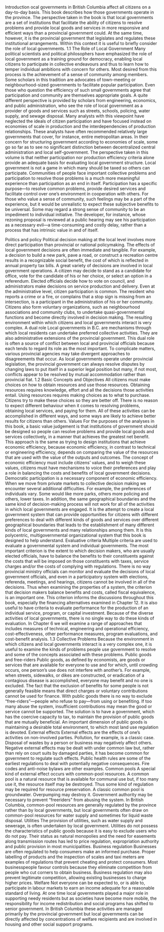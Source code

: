 Introduction
ocal governments in British Columbia affect all citizens on a day-to-day basis. This book
describes how those governments operate in the province. The perspective taken in the book is
that local governments are a set of institutions that facilitate the ability of citizens to resolve
problems and provide local goods and services in more responsive and efficient ways than a provincial
government could. At the same time, however, it is the provincial government that legislates and regulates
these institutional arrangements. Within this context it is useful to briefly consider the role of local
governments.
1.1 The Role of Local Government
Many political scientists and political philosophers have emphasized the role of local government as a
training ground for democracy, enabling local citizens to participate in collective endeavours and thus to
learn how to temper individual ambitions with concern for others. Most desired from this process is the
achievement of a sense of community among members. Some scholars in this tradition are advocates of
town-meeting or neighbourhood-sized governments to facilitate popular participation. Even those who
question the efficiency of such small governments agree that participation and community are themselves
appropriate goals.
A quite different perspective is provided by scholars from engineering, economics, and public administration, who see the role of local government as a provider of goods and services such as streets,
schools, policing, water supply, and sewage disposal. Many analysts with this viewpoint have neglected
the ideals of citizen participation and have focused instead on economies of scale in production and the
interdependencies of production relationships. These analysts have often recommended relatively large
governments that cover, for instance, entire metropolitan areas. In their concern for structuring government according to economies of scale, some go so far as to see no significant distinction between
decentralized central administration and local self-government.
The perspective taken in this volume is that neither participation nor production efficiency criteria
alone provide an adequate basis for evaluating local government structure. Local government is not a
game in which many should be taxed so others can participate. Communities of people face important
collective problems and participation to resolve those problems is a much more meaningful experience
than participation as an end in itself. Participation has a specific purpose—to resolve common problems,
provide desired services and facilitate control over one’s environment in cooperation with others. For
those who value a sense of community, such feelings may be a part of the experience, but it would be
unrealistic to expect these subjective benefits to be universal. Some may regard a strong sense of
community to be an impediment to individual initiative. The developer, for instance, whose rezoning
proposal is reviewed at a public hearing may see his participation as a necessary evil—a time-consuming
and costly delay, rather than a process that has intrinsic value in and of itself.

Politics and policy
Political decision making at the local level involves more direct participation than provincial or national
policymaking. The effects of local government decisions are often immediate and tangible. For example,
a decision to build a new park, pave a road, or construct a recreation centre results in a recognizable social
benefit, the cost of which is reflected in annual property tax bills.
A great variety of decisions are involved in local government operations. A citizen may decide to
stand as a candidate for office, vote for the candidate of his or her choice, or select an option in a
referendum. Elected officials decide how to vote on council, and administrators make decisions on service
production and delivery. Even at the administrative level, citizen participation is common. The resident
who reports a crime or a fire, or complains that a stop sign is missing from an intersection, is a participant
in the administration of his or her community. Citizens also form voluntary organizations, such as
neighbourhood associations and community clubs, to undertake quasi-governmental functions and
become directly involved in decision making. The resulting environment within which citizens and local
governments interact is very complex.
A dual role
Local governments in B.C. are mechanisms through which local residents can undertake preferred
collective activities. They are also administrative extensions of the provincial government. This dual role
is often a source of conflict between local and provincial officials because each tends to regard its role as
the most important. To complicate matters, various provincial agencies may take divergent approaches to
disagreements that occur. As local governments operate under provincial legislation, the provincial
government can always resolve disputes by changing laws to put itself in a superior legal position but
many, if not most, conflicts appear to be resolved by mutual accommodation rather than provincial fiat.
1.2 Basic Concepts and Objectives
All citizens must make choices on how to obtain resources and use those resources. Obtaining resources
requires knowledge, effort and all the decisions those activities entail. Using resources requires making
choices as to what to purchase. Citizens try to make these choices so they are better off. There is no
reason to expect different behaviour when it comes to resolving problems, obtaining local services, and
paying for them. All of these activities can be accomplished in different ways, and some ways are likely
to achieve better results for citizens than others.
Values
For the purposes of the analyses in this book, a basic value judgement is that institutions of government
should be designed so people can resolve problems and provide local goods and services collectively,
in a manner that achieves the greatest net benefit. This approach is the same as trying to design
institutions that achieve economic efficiency, because economic efficiency, in contrast to technical or
engineering efficiency, depends on comparing the value of the resources that are used with the value of
the outputs and outcomes. The concept of economic efficiency must include citizens’ values, and to
weigh these values, citizens must have mechanisms to voice their preferences and play a role in balancing
the costs and benefits of local government decisions. Democratic participation is a necessary component
of economic efficiency.
When we move from private markets to collective decision making we encounter several additional
difficulties. For example, the preferences of individuals vary. Some would like more parks, others more
policing and others, lower taxes. In addition, the same geographical boundaries and the same kind of
decision-making process will not work for all of the activities in which local governments are engaged. It
is the attempt to create a local government system that can provide opportunities for citizens with
different preferences to deal with different kinds of goods and services over different geographical
boundaries that leads to the establishment of many different kinds of local governments and many
relationships among them. It is this polycentric, multigovernmental organizational system that this book is
designed to help understand.
Evaluative criteria
Multiple criteria are used to evaluate a governmental system and individual governments. The most
important criterion is the extent to which decision makers, who are usually elected officials, have to
balance the benefits to their constituents against the costs that will be imposed on those constituents
with taxes, service charges and/or the costs of complying with regulations. There is no way provincial
ministry officials can monitor and evaluate the decisions of local government officials, and even in a
participatory system with elections, referenda, meetings, and hearings, citizens cannot be involved in all
of the decisions. Thus when examining the properties of a system, the criterion that decision makers
balance benefits and costs, called fiscal equivalence, is an important one. This criterion informs the
discussions throughout this book, especially the financing alternatives examined in Chapter 12.
It is also useful to have criteria to evaluate performance for the production of an individual service,
program, or capital investment. Because of the diverse activities of local governments, there is no single
way to do these kinds of evaluation. In Chapter 6 we will examine a range of approaches that includes
measures of technical, engineering and operational efficiency, cost-effectiveness, other performance
measures, program evaluations, and cost-benefit analysis.
1.3 Collective Problems
Because the environment in which citizens and local governments interact is a very complex one, it is
useful to examine the kinds of problems people use government to resolve and some of the concepts
associated with these problems.
Public goods and free-riders
Public goods, as defined by economists, are goods or services that are available for everyone to use and
for which, until crowding occurs, one person’s use does not interfere with another’s. For example, when
streets, sidewalks, or dikes are constructed, or eradication of a contagious disease is accomplished,
everyone may benefit and no one is excluded. The fact that the exclusion of benefits for some people is
not generally feasible means that direct charges or voluntary contributions cannot be used for finance.
With public goods there is no way to exclude “free-riders”—people who refuse to pay—from using or
benefiting. If too many abuse the system, insufficient contributions may mean the good or service cannot
be supported. The solution is to have a government, which has the coercive capacity to tax, to maintain
the provision of public goods that are mutually beneficial. An important dimension of public goods is
maintaining a desirable total environment, to which most land use regulation is devoted.
External effects
External effects are the effects of one’s activities on non-involved parties. Pollution, for example, is a
classic case. Disposal of wastes by a person or business may negatively affect others. Negative external
effects may be dealt with under common law but, rather than rely on court suits by damaged parties, it has
become common for government to regulate such effects. Public health rules are some of the earliest
regulations to deal with potentially negative consequences. Fire codes and anti-noise bylaws are other
examples.
Common pools
A special kind of external effect occurs with common-pool resources. A common pool is a natural
resource that is available for communal use but, if too many use it, the resource itself may be destroyed.
Thus some kind of regulation may be required for resource preservation. A classic common pool is
groundwater. Overpumping may destroy it. Government authority may be necessary to prevent “freeriders” from abusing the system. In British Columbia, common-pool resources are generally regulated by
the province rather than by local governments, but local governments often draw on common-pool
resources for water supply and sometimes for liquid waste disposal.
Utilities
The provision of utilities, such as water supply and sewerage, is often undertaken by local government.
Utilities do not possess the characteristics of public goods because it is easy to exclude users who do not
pay. Their status as natural monopolies and the need for easements along transmission routes has led to
price regulation, expropriation authority and public provision in most municipalities.
Business regulation
Businesses are often regulated to help consumers make an informed purchase. Proper labelling of
products and the inspection of scales and taxi meters are examples of regulations that prevent cheating
and protect consumers. Most businesspeople favour controls because they eliminate competition from
people who cut corners to obtain business. Business regulation may also prevent legitimate competition,
allowing existing businesses to charge higher prices.
Welfare
Not everyone can be expected to, or is able to, participate in labour markets to earn an income adequate
for a reasonable standard of living. At one time local governments played a major role in supporting
needy residents but as societies have become more mobile, the responsibility for income redistribution
and social programs has shifted to senior government. In British Columbia these activities are managed
primarily by the provincial government but local governments can be directly affected by concentrations
of welfare recipients and are involved in housing and other social support programs. 
